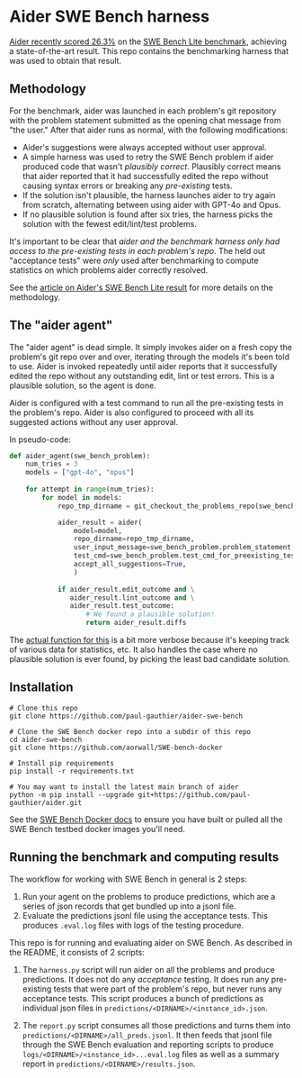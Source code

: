 
# Aider SWE Bench harness

[Aider recently scored 26.3%](https://github.com/swe-bench/experiments/pull/7)
on the
[SWE Bench Lite benchmark](https://www.swebench.com),
achieving a state-of-the-art result. 
This repo contains the benchmarking harness that was used to
obtain that result.

## Methodology

For the benchmark, 
aider was launched in each problem's git repository
with the problem statement
submitted as the opening chat message from "the user."
After that aider runs as normal, with the following modifications:

- Aider's suggestions were always accepted without user approval.
- A simple harness was used to retry the SWE Bench problem if aider produced code that wasn't *plausibly correct*.
Plausibly correct means that aider reported that it had successfully edited the repo
without causing syntax errors or breaking any *pre-existing* tests.
- If the solution isn't plausible, the harness launches aider to try again from scratch,
alternating between using aider with GPT-4o and Opus.
- If no plausible solution is found after six tries, the harness picks the solution
with the fewest edit/lint/test problems.

It's important to be clear that
*aider and the benchmark harness
only had access to the pre-existing tests in each problem's repo*.
The held out "acceptance tests" were *only* used
after benchmarking to compute statistics on which problems aider
correctly resolved.

See the
[article on Aider's SWE Bench Lite result](https://aider.chat/2024/05/22/swe-bench-lite.html)
for more details on the methodology.

## The "aider agent"

The "aider agent" is dead simple.
It simply invokes aider on a fresh copy the problem's git repo
over and over,
iterating through the models it's been told to use.
Aider is invoked repeatedly until aider reports that it
successfully edited the repo without any outstanding edit, lint or test errors.
This is a plausible solution, so the agent is done.

Aider is configured
with a test command to run all the pre-existing tests in the problem's repo.
Aider is also configured
to proceed with all its suggested actions
without any user approval.

In pseudo-code:

```python
def aider_agent(swe_bench_problem):
    num_tries = 3
    models = ["gpt-4o", "opus"]
    
    for attempt in range(num_tries):
        for model in models:
            repo_tmp_dirname = git_checkout_the_problems_repo(swe_bench_problem)

            aider_result = aider(
                model=model,
                repo_dirname=repo_tmp_dirname,
                user_input_message=swe_bench_problem.problem_statement,
                test_cmd=swe_bench_problem.test_cmd_for_preexisting_tests,
                accept_all_suggestions=True,
                )
            
            if aider_result.edit_outcome and \
               aider_result.lint_outcome and \
               aider_result.test_outcome:
                   # We found a plausible solution!
                   return aider_result.diffs
```

The 
[actual function for this](https://github.com/paul-gauthier/aider-swe-bench/blob/main/harness.py#L198)
is a bit more verbose because it's keeping
track of various data for statistics, etc.
It also handles the case where no plausible solution is ever found,
by picking the least bad candidate solution.

## Installation

```
# Clone this repo
git clone https://github.com/paul-gauthier/aider-swe-bench

# Clone the SWE Bench docker repo into a subdir of this repo
cd aider-swe-bench
git clone https://github.com/aorwall/SWE-bench-docker

# Install pip requirements
pip install -r requirements.txt

# You may want to install the latest main branch of aider
python -m pip install --upgrade git+https://github.com/paul-gauthier/aider.git
```

See the
[SWE Bench Docker docs](https://github.com/aorwall/SWE-bench-docker)
to ensure you have built or pulled all the SWE Bench testbed
docker images you'll need.

## Running the benchmark and computing results

The workflow for working with SWE Bench in general is 2 steps:

1. Run your agent on the problems to produce predictions, which are a series of json records that get bundled up into a jsonl file.
2. Evaluate the predictions jsonl file using the acceptance tests. This produces `.eval.log` files with logs of the testing procedure.

This repo is for running and evaluating aider on SWE Bench. As described in the README, it consists of 2 scripts:

1. The `harness.py` script will run aider on all the problems and produce predictions. It does not do any *acceptance* testing. It does run any pre-existing tests that were part of the problem's repo, but never runs any acceptance tests. This script produces a bunch of predictions as individual json files in `predictions/<DIRNAME>/<instance_id>.json`.

2. The `report.py` script consumes all those predictions and turns them into `predictions/<DIRNAME>/all_preds.jsonl`. It then feeds that jsonl file through the SWE Bench evaluation and reporting scripts to produce `logs/<DIRNAME>/<instance_id>...eval.log` files as well as a summary report in `predictions/<DIRNAME>/results.json`.
